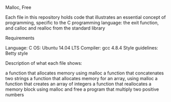 Malloc, Free

Each file in this repository holds code that illustrates an essential concept of programming, specific to the C programming language: the exit function, and calloc and realloc from the standard library

Requirements

Language: C
OS: Ubuntu 14.04 LTS
Compiler: gcc 4.8.4
Style guidelines: Betty style

Description of what each file shows:

a function that allocates memory using malloc
a function that concatenates two strings
a function that allocates memory for an array, using malloc
a function that creates an array of integers
a function that reallocates a memory block using malloc and free
a program that multiply two positive numbers
